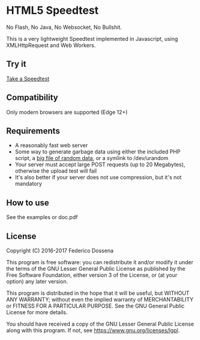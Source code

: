 # HTML5 Speedtest

No Flash, No Java, No Websocket, No Bullshit.

This is a very lightweight Speedtest implemented in Javascript, using XMLHttpRequest and Web Workers.

## Try it
[Take a Speedtest](http://speedtest.fdossena.com)

## Compatibility
Only modern browsers are supported (Edge 12+)

## Requirements
 - A reasonably fast web server
 - Some way to generate garbage data using either the included PHP script, a [big file of random data](http://downloads.fdossena.com/geth.php?r=speedtest-bigfile), or a symlink to /dev/urandom
 - Your server must accept large POST requests (up to 20 Megabytes), otherwise the upload test will fail
 - It's also better if your server does not use compression, but it's not mandatory

## How to use
See the examples or doc.pdf

## License
Copyright (C) 2016-2017 Federico Dossena

This program is free software: you can redistribute it and/or modify
it under the terms of the GNU Lesser General Public License as published by
the Free Software Foundation, either version 3 of the License, or
(at your option) any later version.

This program is distributed in the hope that it will be useful,
but WITHOUT ANY WARRANTY; without even the implied warranty of
MERCHANTABILITY or FITNESS FOR A PARTICULAR PURPOSE.  See the
GNU General Public License for more details.

You should have received a copy of the GNU Lesser General Public License
along with this program.  If not, see <https://www.gnu.org/licenses/lgpl>.
